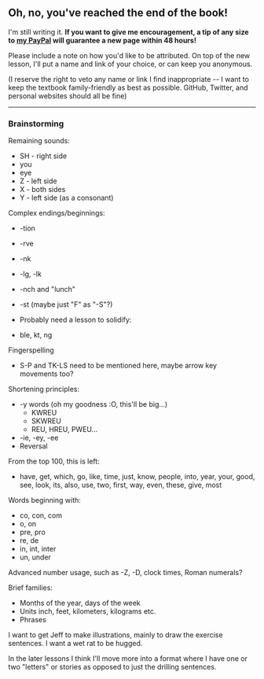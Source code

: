 ## **Oh, no, you've reached the end of the book!**

I'm still writing it. **If you want to give me encouragement, a tip of any size to **[**my PayPal**](https://www.paypal.me/morinted)** will guarantee a new page within 48 hours!**

Please include a note on how you'd like to be attributed. On top of the new lesson, I'll put a name and link of your choice, or can keep you anonymous.

\(I reserve the right to veto any name or link I find inappropriate -- I want to keep the textbook family-friendly as best as possible. GitHub, Twitter, and personal websites should all be fine\)

---

### Brainstorming

Remaining sounds:

* SH - right side
* you
* eye
* Z - left side
* X - both sides
* Y - left side \(as a consonant\)

Complex endings/beginnings:

* -tion
* -rve
* -nk

* -lg, -lk

* -nch and "lunch"

* -st \(maybe just "F" as "-S"?\)

* Probably need a lesson to solidify:

* ble, kt, ng

Fingerspelling

* S-P and TK-LS need to be mentioned here, maybe arrow key movements too?

Shortening principles:

* -y words \(oh my goodness :O, this'll be big...\)
  * KWREU
  * SKWREU
  * REU, HREU, PWEU...
* -ie, -ey, -ee
* Reversal

From the top 100, this is left:

* have, get, which, go, like, time, just, know, people, into, year, your, good, see, look, its, also, use, two, first, way, even, these, give, most

Words beginning with:

* co, con, com
* o, on
* pre, pro
* re, de
* in, int, inter
* un, under

Advanced number usage, such as -Z, -D, clock times, Roman numerals?

Brief families:

* Months of the year, days of the week
* Units inch, feet, kilometers, kilograms etc.
* Phrases

I want to get Jeff to make illustrations, mainly to draw the exercise sentences. I want a wet rat to be hugged.

In the later lessons I think I'll move more into a format where I have one or two "letters" or stories as opposed to just the drilling sentences.

